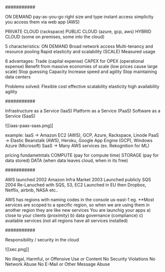 ###########

ON DEMAND
pay-as-you-go
right size and type
instant access
simplicity
you access them via web app (AWS)

PRIVATE CLOUD (rackspace)
PUBLIC CLOUD (azure, gcp, aws)
HYBRID CLOUD (some on premises, some into the cloud)

5 characteristics:
ON DEMAND
Broad network access
Multi-tenancy and resource pooling
Rapid elasticity and scalability (SCALE)
Measured usage

6 advantages:
Trade (capital expense) CAPEX for OPEX (operational expense)
Benefit from massive economies of scale (low prices cause large scale)
Stop guessing Capacity
Increase speed and agility
Stop maintaining data centers

Problems solved:
Flexible
cost effective
scalability
elasticity
high availability
agility

###########

Infrastructure as a Service (IaaS)
Platform as a Service (PaaS)
Software as a Service (SaaS)

![[iaas-paas-saas.png]]


example:
IaaS -> Amazon EC2 (AWS), GCP, Azure, Rackspace, Linode
PaaS -> Elastic Beanstalk (AWS), Heroku, Google App Engine (GCP), Windows Azure (Microsoft)
SaaS  -> Many AWS services (ex. Rekognition for ML)

pricing fundametntals
COMPUTE (pay for compute time)
STORAGE (pay for data stored)
DATA (when data leaves cloud, when in its free)

###########

AWS launched 2002
Amazon Infra Market 2003
Launched publicly SQS 2004
Re-Lanuched with SQS, S3, EC2
Launched in EU 
then Dropbox, Netflix, airbnb, NASA etc..

AWS has regions with naming codes in the console
us-east-1 eg.
**Most services are scoped to a specific region, so when we are using them in another region they are like new services
You are launchig your apps 
a) close to your clients (proximity)
b) data governance (compliance)
c) available services (not all regions have all services installed)


###########

Responsibility / security in the cloud

![[sec.png]]


No illegal, Harmful, or Offensive Use or Content
No Security Violations
No Network Abuse
No E-Mail or Other Message Abuse